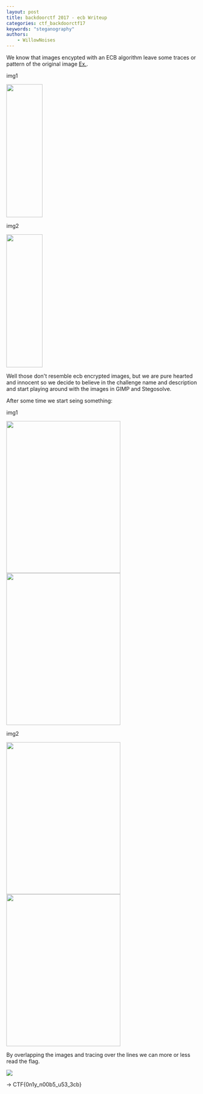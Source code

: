 ```yaml
---
layout: post
title: backdoorctf 2017 - ecb Writeup
categories: ctf_backdoorctf17
keywords: "steganography"
authors:
    - WillowNoises
---
```


We know that images encypted with an ECB algorithm leave some traces or pattern of the original image [Ex.](https://i.stack.imgur.com/bXAUL.png).

img1

<img src="{{ site-url }}/assets/backdoorctf17/ecb-1.png" height="350" width="95">

img2

<img src="{{ site-url }}/assets/backdoorctf17/ecb-2.png" height="350" width="95">

Well those don't resemble ecb encrypted images, but we are pure hearted and innocent so we decide to believe in the challenge name and description and start playing around with the images in GIMP and Stegosolve.

After some time we start seing something:

img1


<img src="{{ site-url }}/assets/backdoorctf17/ecb-3.png" height="400" width="300">


<img src="{{ site-url }}/assets/backdoorctf17/ecb-4.png" height="400" width="300">

img2


<img src="{{ site-url }}/assets/backdoorctf17/ecb-5.jpg" height="400" width="300">


<img src="{{ site-url }}/assets/backdoorctf17/ecb-6.png" height="400" width="300">

By overlapping the images and tracing over the lines we can more or less read the flag.

<img src="{{ site-url }}/assets/backdoorctf17/ecb-7.png">


-> CTF{0n1y_n00b5_u53_3cb}

